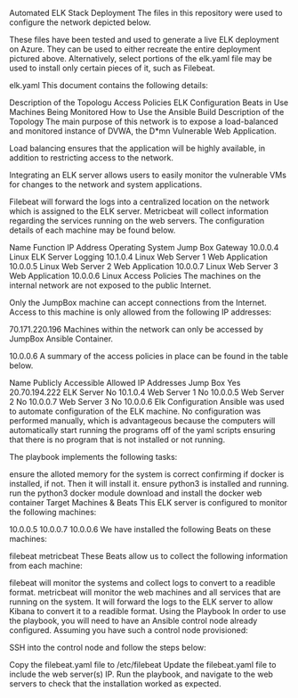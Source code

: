 ﻿Automated ELK Stack Deployment
The files in this repository were used to configure the network depicted below.


These files have been tested and used to generate a live ELK deployment on Azure. They can be used to either recreate the entire deployment pictured above. Alternatively, select portions of the elk.yaml file may be used to install only certain pieces of it, such as Filebeat.


elk.yaml
This document contains the following details:


Description of the Topologu
Access Policies
ELK Configuration
Beats in Use
Machines Being Monitored
How to Use the Ansible Build
Description of the Topology
The main purpose of this network is to expose a load-balanced and monitored instance of DVWA, the D*mn Vulnerable Web Application.


Load balancing ensures that the application will be highly available, in addition to restricting access to the network.


Integrating an ELK server allows users to easily monitor the vulnerable VMs for changes to the network and system applications.


Filebeat will forward the logs into a centralized location on the network which is assigned to the ELK server.
Metricbeat will collect information regarding the services running on the web servers.
The configuration details of each machine may be found below.


Name                Function                 IP Address         Operating System
Jump Box            Gateway                  10.0.0.4        	Linux
ELK Server          Logging                  10.1.0.4        	Linux
Web Server 1        Web Application          10.0.0.5        	Linux
Web Server 2        Web Application          10.0.0.7        	Linux
Web Server 3        Web Application          10.0.0.6        	Linux
Access Policies
The machines on the internal network are not exposed to the public Internet.


Only the JumpBox machine can accept connections from the Internet. Access to this machine is only allowed from the following IP addresses:


70.171.220.196
Machines within the network can only be accessed by JumpBox Ansible Container.


10.0.0.6
A summary of the access policies in place can be found in the table below.


Name          Publicly Accessible        Allowed IP Addresses
Jump Box          Yes                    20.70.194.222
ELK Server        No        		 10.1.0.4
Web Server 1      No        		 10.0.0.5
Web Server 2      No                     10.0.0.7
Web Server 3      No        		 10.0.0.6
Elk Configuration
Ansible was used to automate configuration of the ELK machine. No configuration was performed manually, which is advantageous because the computers will automatically start running the programs off of the yaml scripts ensuring that there is no program that is not installed or not running.


The playbook implements the following tasks:


ensure the alloted memory for the system is correct
confirming if docker is installed, if not. Then it will install it.
ensure python3 is installed and running.
run the python3 docker module
download and install the docker web container
Target Machines & Beats
This ELK server is configured to monitor the following machines:


10.0.0.5
10.0.0.7
10.0.0.6
We have installed the following Beats on these machines:


filebeat
metricbeat
These Beats allow us to collect the following information from each machine:


filebeat will monitor the systems and collect logs to convert to a readible format.
metricbeat will monitor the web machines and all services that are running on the system. It will forward the logs to the ELK server to allow Kibana to convert it to a readible format.
Using the Playbook
In order to use the playbook, you will need to have an Ansible control node already configured. Assuming you have such a control node provisioned:


SSH into the control node and follow the steps below:


Copy the filebeat.yaml file to /etc/filebeat
Update the filebeat.yaml file to include the web server(s) IP.
Run the playbook, and navigate to the web servers to check that the installation worked as expected.
